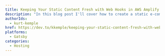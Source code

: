 ```yaml
---
title: Keeping Your Static Content Fresh with Web Hooks in AWS Amplify Console
description: "In this blog post I'll cover how to create a static e-commerce website with Gatsby and Shopify that will rebuild and deploy whenever the code for the site is changed, or the data in Shopify updated! We'll do this using AWS Amplify Console. Amplify Console provides a Git-based workflow for deploying and hosting web applications."
authorIds:
  - kurt-kemple
href: https://dev.to/kkemple/keeping-your-static-content-fresh-with-web-hooks-in-aws-amplify-console-56lj
platforms:
  - Gatsby
categories:
  - Hosting
---
```

